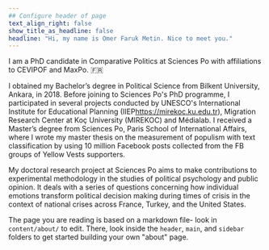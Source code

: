 ```yaml
---
## Configure header of page
text_align_right: false
show_title_as_headline: false
headline: "Hi, my name is Omer Faruk Metin. Nice to meet you."
---
```


<!-- this is a subheadline -->
I am a PhD candidate in Comparative Politics at Sciences Po with affiliations to CEVIPOF and MaxPo. :fr: 

I obtained my Bachelor’s degree in Political Science from Bilkent University, Ankara, in 2018. Before joining to Sciences Po's PhD programme, I participated in several projects conducted by UNESCO's International Institute for Educational Planning (IIEP<https://mirekoc.ku.edu.tr>), Migration Research Center at Koç University (MIREKOC) and Médialab. I received a Master’s degree from Sciences Po, Paris School of International Affairs, where I wrote my master thesis on the measurement of populism with text classification by using 10 million Facebook posts collected from the FB groups of Yellow Vests supporters. 

My doctoral research project at Sciences Po aims to make contributions to experimental methodology in the studies of political psychology and public opinion. It deals with a series of questions concerning how individual emotions transform political decision making during times of crisis in the context of national crises across France, Turkey, and the United States.


The page you are reading is based on a markdown file- look in `content/about/` to edit. There, look inside the `header`, `main`, and `sidebar` folders to get started building your own "about" page.